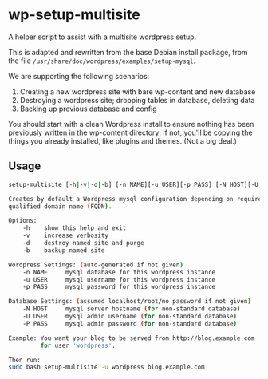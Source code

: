 # wp-setup-multisite
A helper script to assist with a multisite wordpress setup.

This is adapted and rewritten from the base Debian install package, from the 
file `/usr/share/doc/wordpress/examples/setup-mysql`.

We are supporting the following scenarios:
1. Creating a new wordpress site with bare wp-content and new database
2. Destroying a wordpress site; dropping tables in database, deleting data
3. Backing up previous database and config

You should start with a clean Wordpress install to ensure nothing has been 
previously written in the wp-content directory; if not, you'll be copying 
the things you already installed, like plugins and themes. (Not a big deal.)

## Usage

```bash
setup-multisite [-h|-v|-d|-b] [-n NAME][-u USER][-p PASS] [-N HOST][-U USER][-P PASS]

Creates by default a Wordpress mysql configuration depending on required fully
qualified domain name (FQDN).

Options:
    -h    show this help and exit
    -v    increase verbosity
    -d    destroy named site and purge
    -b    backup named site

Wordpress Settings: (auto-generated if not given)
    -n NAME     mysql database for this wordpress instance
    -u USER     mysql username for this wordpress instance
    -p PASS     mysql password for this wordpress instance

Database Settings: (assumed localhost/root/no password if not given)
    -N HOST     mysql server hostname (for non-standard database)
    -U USER     mysql admin username (for non-standard database)
    -P PASS     mysql admin password (for non-standard database)

Example: You want your blog to be served from http://blog.example.com
         for user 'wordpress'.

Then run:
sudo bash setup-multisite -u wordpress blog.example.com
```
